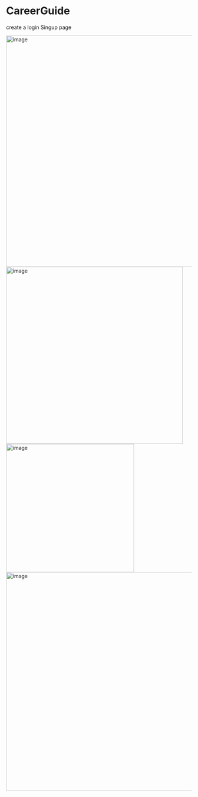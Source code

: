 # CareerGuide
create a login Singup page 

<img width="626" alt="image" src="https://github.com/prince-111/CareerGuide/assets/88477312/cfe137aa-4e5f-4477-9d44-bc6b305058e7">

<img width="479" alt="image" src="https://github.com/prince-111/CareerGuide/assets/88477312/f2fcfeb1-8294-4d1e-af4e-ef8a0f4d31ad">

<img width="347" alt="image" src="https://github.com/prince-111/CareerGuide/assets/88477312/59f90bfc-7cc1-4261-927c-f74d1099ae0e">

<img width="592" alt="image" src="https://github.com/prince-111/CareerGuide/assets/88477312/35072586-1d30-4ee8-88a2-ce222882d376">
